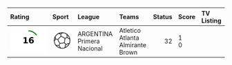 | Rating                                                                                                                                 | Sport                                                                                                        | League                        | Teams                               |   Status | Score   | TV Listing          |
|:---------------------------------------------------------------------------------------------------------------------------------------|:-------------------------------------------------------------------------------------------------------------|:------------------------------|:------------------------------------|---------:|:--------|:--------------------|
| <img src="https://raw.githubusercontent.com/BlakeDuncan25/Donut-SVG-Ratings/bac4e4a278175106499642192132b1786a9aec38/16.svg" alt="16"> | <img src="https://raw.githubusercontent.com/BlakeDuncan25/Donut-SVG-Ratings/master/soccer.png" alt="Soccer"> | ARGENTINA<br>Primera Nacional | Atletico Atlanta<br>Almirante Brown |       32 | 1<br>0  | <a href="#N/A"></a> |